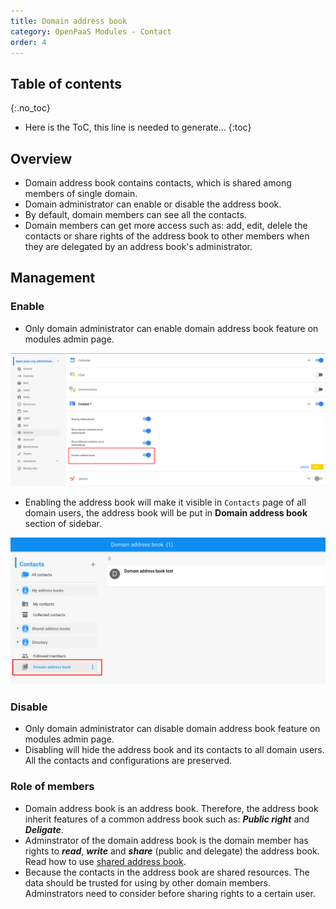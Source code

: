 ```yaml
---
title: Domain address book
category: OpenPaaS Modules - Contact
order: 4
---
```


## Table of contents
{:.no_toc}

* Here is the ToC, this line is needed to generate...
{:toc}

## Overview
- Domain address book contains contacts, which is shared among members of single domain.
- Domain administrator can enable or disable the address book.
- By default, domain members can see all the contacts.
- Domain members can get more access such as: add, edit, delele the contacts or share rights of the address book to other members when they are delegated by an address book's administrator.

## Management
### Enable
- Only domain administrator can enable domain address book feature on modules admin page.

![Enable or disable domain address book](/images/modules/contact/enable-disable-domain-address-book.png)

- Enabling the address book will make it visible in `Contacts` page of all domain users, the address book will be put in **Domain address book** section of sidebar.

![Domain address book section](/images/modules/contact/domain-address-book-section.png)

### Disable
- Only domain administrator can disable domain address book feature on modules admin page.
- Disabling will hide the address book and its contacts to all domain users. All the contacts and configurations are preserved.

### Role of members
- Domain address book is an address book. Therefore, the address book inherit features of a common address book such as: ***Public right*** and ***Deligate***.
- Adminstrator of the domain address book is the domain member has rights to ***read***, ***write*** and ***share*** (public and delegate) the address book. Read how to use [shared address book](/modules/contact/shared).
- Because the contacts in the address book are shared resources. The data should be trusted for using by other domain members. Adminstrators need to consider before sharing rights to a certain user.
